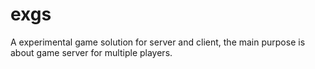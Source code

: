 # exgs
A experimental game solution for server and client, the main purpose is about game server for multiple players.
